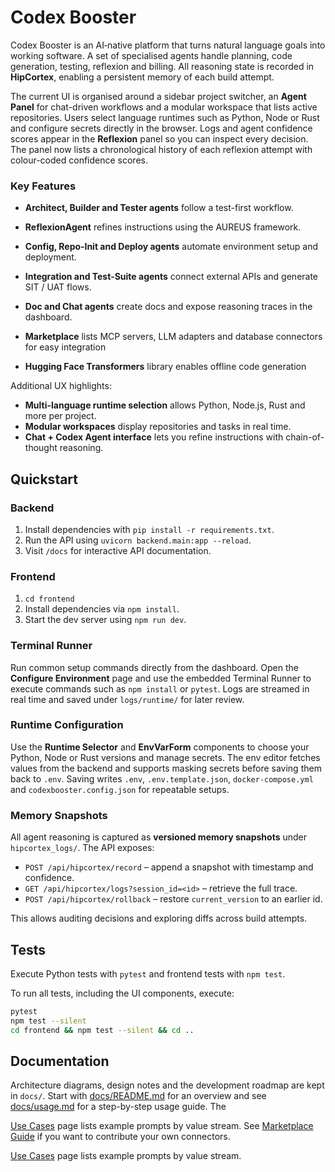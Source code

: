 # Codex Booster

Codex Booster is an AI‑native platform that turns natural language goals into
working software.  A set of specialised agents handle planning, code
generation, testing, reflexion and billing.  All reasoning state is recorded in
**HipCortex**, enabling a persistent memory of each build attempt.

The current UI is organised around a sidebar project switcher, an **Agent
Panel** for chat-driven workflows and a modular workspace that lists active
repositories.  Users select language runtimes such as Python, Node or Rust
 and configure secrets directly in the browser.  Logs and agent confidence
 scores appear in the **Reflexion** panel so you can inspect every decision.
 The panel now lists a chronological history of each reflexion attempt with
 colour-coded confidence scores.

### Key Features

- **Architect, Builder and Tester agents** follow a test-first workflow.
- **ReflexionAgent** refines instructions using the AUREUS framework.
- **Config, Repo‑Init and Deploy agents** automate environment setup and
  deployment.
- **Integration and Test‑Suite agents** connect external APIs and generate SIT
  / UAT flows.
- **Doc and Chat agents** create docs and expose reasoning traces in the
  dashboard.

- **Marketplace** lists MCP servers, LLM adapters and database connectors for easy integration
- **Hugging Face Transformers** library enables offline code generation

Additional UX highlights:

- **Multi-language runtime selection** allows Python, Node.js, Rust and more per project.
- **Modular workspaces** display repositories and tasks in real time.
- **Chat + Codex Agent interface** lets you refine instructions with chain-of-thought reasoning.


## Quickstart

### Backend

1. Install dependencies with `pip install -r requirements.txt`.
2. Run the API using `uvicorn backend.main:app --reload`.
3. Visit `/docs` for interactive API documentation.

### Frontend

1. `cd frontend`
2. Install dependencies via `npm install`.
3. Start the dev server using `npm run dev`.

### Terminal Runner

Run common setup commands directly from the dashboard.  Open the
**Configure Environment** page and use the embedded Terminal Runner to
execute commands such as `npm install` or `pytest`.  Logs are streamed
in real time and saved under `logs/runtime/` for later review.

### Runtime Configuration

Use the **Runtime Selector** and **EnvVarForm** components to choose your Python, Node or Rust versions and manage secrets. The env editor fetches values from the backend and supports masking secrets before saving them back to `.env`. Saving writes `.env`, `.env.template.json`, `docker-compose.yml` and `codexbooster.config.json` for repeatable setups.

### Memory Snapshots

All agent reasoning is captured as **versioned memory snapshots** under `hipcortex_logs/`. The API exposes:

- `POST /api/hipcortex/record` – append a snapshot with timestamp and confidence.
- `GET /api/hipcortex/logs?session_id=<id>` – retrieve the full trace.
- `POST /api/hipcortex/rollback` – restore `current_version` to an earlier id.

This allows auditing decisions and exploring diffs across build attempts.

## Tests

Execute Python tests with `pytest` and frontend tests with `npm test`.

To run all tests, including the UI components, execute:
```bash
pytest
npm test --silent
cd frontend && npm test --silent && cd ..
```

## Documentation

Architecture diagrams, design notes and the development roadmap are kept in
`docs/`. Start with [docs/README.md](docs/README.md) for an overview and see
[docs/usage.md](docs/usage.md) for a step-by-step usage guide. The

[Use Cases](docs/use_cases.md) page lists example prompts by value stream. See
[Marketplace Guide](docs/marketplace.md) if you want to contribute your own
connectors.

[Use Cases](docs/use_cases.md) page lists example prompts by value stream.

